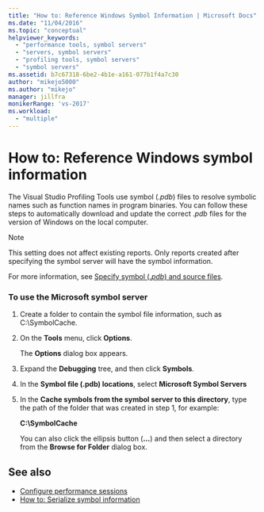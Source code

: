 ```yaml
---
title: "How to: Reference Windows Symbol Information | Microsoft Docs"
ms.date: "11/04/2016"
ms.topic: "conceptual"
helpviewer_keywords:
  - "performance tools, symbol servers"
  - "servers, symbol servers"
  - "profiling tools, symbol servers"
  - "symbol servers"
ms.assetid: b7c67318-6be2-4b1e-a161-077b1f4a7c30
author: "mikejo5000"
ms.author: "mikejo"
manager: jillfra
monikerRange: 'vs-2017'
ms.workload:
  - "multiple"
---
```

# How to: Reference Windows symbol information
The Visual Studio Profiling Tools use symbol (.*pdb*) files to resolve symbolic names such as function names in program binaries. You can follow these steps to automatically download and update the correct .*pdb* files for the version of Windows on the local computer.

> [!NOTE]
> This setting does not affect existing reports. Only reports created after specifying the symbol server will have the symbol information.

 For more information, see [Specify symbol (.*pdb*) and source files](../debugger/specify-symbol-dot-pdb-and-source-files-in-the-visual-studio-debugger.md).

### To use the Microsoft symbol server

1. Create a folder to contain the symbol file information, such as C:\SymbolCache.

2. On the **Tools** menu, click **Options**.

     The **Options** dialog box appears.

3. Expand the **Debugging** tree, and then click **Symbols**.

4. In the **Symbol file (.pdb) locations**, select **Microsoft Symbol Servers**

5. In the **Cache symbols from the symbol server to this directory**, type the path of the folder that was created in step 1, for example:

     **C:\SymbolCache**

     You can also click the ellipsis button (**...**) and then select a directory from the **Browse for Folder** dialog box.

## See also
- [Configure performance sessions](../profiling/configuring-performance-sessions.md)
- [How to: Serialize symbol information](../profiling/how-to-serialize-symbol-information.md)
